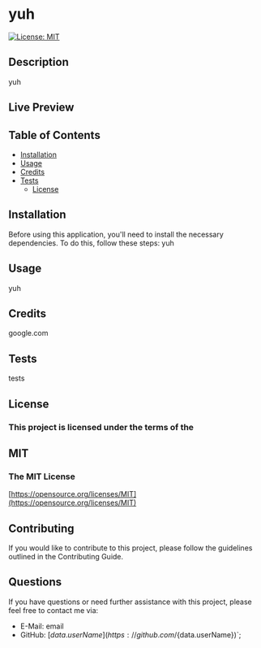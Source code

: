 # yuh

[![License: MIT](https://img.shields.io/badge/License-MIT-yellow.svg)](https://opensource.org/licenses/MIT)

## Description
yuh

## Live Preview


## Table of Contents
- [Installation](#installation)
- [Usage](#usage)
- [Credits](#credits)
- [Tests](#tests)
  - [License](#license)
## Installation
Before using this application, you'll need to install the necessary dependencies. To do this, follow these steps: 
yuh

## Usage
yuh
## Credits 
google.com
## Tests
tests
## License 
### This project is licensed under the terms of the 
## MIT
### The MIT License
[https://opensource.org/licenses/MIT](https://opensource.org/licenses/MIT)

## Contributing
If you would like to contribute to this project, please follow the guidelines outlined in the Contributing Guide.

## Questions
If you have questions or need further assistance with this project, please feel free to contact me via:
- E-Mail: email
- GitHub: [${data.userName}](https://github.com/${data.userName})`;
